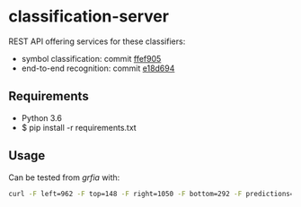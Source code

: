 # classification-server
REST API offering services for these classifiers:
- symbol classification: commit [ffef905](https://github.com/HISPAMUS/symbol-classification/commit/ffef905002a2964e6a56d7c5d6b81c43e37a3a42)
- end-to-end recognition: commit [e18d694](https://github.com/HISPAMUS/end-to-end-recognition/commit/e18d694b3081ba5e95fdca3009b04e1a72e97795)

## Requirements

- Python 3.6
- $ pip install -r requirements.txt

## Usage

Can be tested from *grfia* with:
```bash
curl -F left=962 -F top=148 -F right=1050 -F bottom=292 -F predictions=5 deep:8888/image/1/bbox
````
